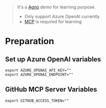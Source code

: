 > It's a [Agno](https://docs.agno.com/introduction) demo for learning purpose.
> - Only support Azure OpenAI currently
> - [MCP](https://modelcontextprotocol.io/docs/getting-started/intro) is required for learning

# Preparation

## Set up Azure OpenAI variables

```
export AZURE_OPENAI_API_KEY=""
export AZURE_OPENAI_ENDPOINT=""
```

## GitHub MCP Server Variables

```
export GITHUB_ACCESS_TOKEN=""
```